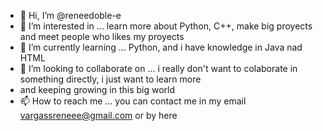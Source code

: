 - 👋 Hi, I’m @reneedoble-e
- 👀 I’m interested in ... learn more about Python, C++, make big proyects and meet people who likes my proyects
- 🌱 I’m currently learning ... Python, and i have knowledge in Java nad HTML
- 💞️ I’m looking to collaborate on ... i really don't want to colaborate in something directly, i just want to learn more
- and keeping growing in this big world
- 📫 How to reach me ... you can contact me in my email vargassreneee@gmail.com or by here

<!---
reneedoble-e/reneedoble-e is a ✨ special ✨ repository because its `README.md` (this file) appears on your GitHub profile.
You can click the Preview link to take a look at your changes.
--->
